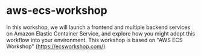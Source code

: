 # aws-ecs-workshop
In this workshop, we will launch a frontend and multiple backend services on Amazon Elastic Container Service, and explore how you might adopt this workflow into your environment. This workshop is based on  "AWS ECS Workshop" (https://ecsworkshop.com/).

